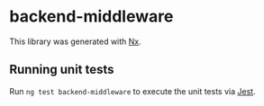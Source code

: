 # backend-middleware

This library was generated with [Nx](https://nx.dev).

## Running unit tests

Run `ng test backend-middleware` to execute the unit tests via [Jest](https://jestjs.io).
